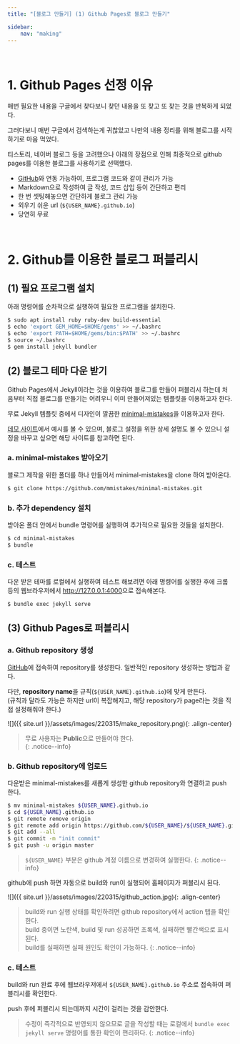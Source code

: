 ```yaml
---
title: "[블로그 만들기] (1) Github Pages로 블로그 만들기"

sidebar:
    nav: "making"
---
```


<br/>

# 1. Github Pages 선정 이유

매번 필요한 내용을 구글에서 찾다보니 찾던 내용을 또 찾고 또 찾는 것을 반복하게 되었다. 

그러다보니 매번 구글에서 검색하는게 귀찮았고 나만의 내용 정리를 위해 블로그를 시작하기로 마음 먹었다.

티스토리, 네이버 블로그 등을 고려했으나 아래의 장점으로 인해 최종적으로 github pages를 이용한 블로그를 사용하기로 선택했다.

- [GitHub](https://github.com/)와 연동 가능하여, 프로그램 코드와 같이 관리가 가능
- Markdown으로 작성하여 글 작성, 코드 삽입 등이 간단하고 편리
- 한 번 셋팅해놓으면 간단하게 블로그 관리 가능
- 외우기 쉬운 url (`${USER_NAME}.github.io`)
- 당연히 무료

<br/>




# 2. Github를 이용한 블로그 퍼블리시

## (1) 필요 프로그램 설치

아래 명령어를 순차적으로 실행하여 필요한 프로그램을 설치한다. 

```bash
$ sudo apt install ruby ruby-dev build-essential
$ echo 'export GEM_HOME=$HOME/gems' >> ~/.bashrc
$ echo 'export PATH=$HOME/gems/bin:$PATH' >> ~/.bashrc
$ source ~/.bashrc
$ gem install jekyll bundler
```

## (2) 블로그 테마 다운 받기

Github Pages에서 Jekyll이라는 것을 이용하여 블로그를 만들어 퍼블리시 하는데 처음부터 직접 블로그를 만들기는 어려우니 이미 만들어져있는 템플릿을 이용하고자 한다.

무료 Jekyll 템플릿 중에서 디자인이 깔끔한 [minimal-mistakes](https://github.com/mmistakes/minimal-mistakes)을 이용하고자 한다.

[데모 사이트](https://mmistakes.github.io/minimal-mistakes/)에서 예시를 볼 수 있으며, 블로그 설정을 위한 상세 설명도 볼 수 있으니 설정을 바꾸고 싶으면 해당 사이트를 참고하면 된다.

### a. minimal-mistakes 받아오기

블로그 제작을 위한 폴더를 하나 만들어서 minimal-mistakes을 clone 하여 받아온다.

```bash
$ git clone https://github.com/mmistakes/minimal-mistakes.git
```

### b. 추가 dependency 설치

받아온 폴더 안에서 bundle 명령어를 실행하여 추가적으로 필요한 것들을 설치한다.

```bash
$ cd minimal-mistakes
$ bundle
```

### c. 테스트

다운 받은 테마를 로컬에서 실행하여 테스트 해보려면 아래 명령어를 실행한 후에 크롬 등의 웹브라우저에서 <http://127.0.0.1:4000>으로 접속해본다.

```bash
$ bundle exec jekyll serve
```

## (3) Github Pages로 퍼블리시

### a. Github repository 생성

[GitHub](https://github.com/)에 접속하여 repository를 생성한다. 일반적인 repository 생성하는 방법과 같다.  

다만, **repository name**을 규칙(`${USER_NAME}.github.io`)에 맞게 만든다.  
(규칙과 달라도 가능은 하지만 url이 복잡해지고, 해당 repository가 page라는 것을 직접 설정해줘야 한다.)

![]({{ site.url }}/assets/images/220315/make_repository.png){: .align-center} 

> 무료 사용자는 **Public**으로 만들어야 한다.  
{: .notice--info}

### b. Github repository에 업로드

다운받은 minimal-mistakes를 새롭게 생성한 github repository와 연결하고 push 한다.

```bash
$ mv minimal-mistakes ${USER_NAME}.github.io
$ cd ${USER_NAME}.github.io
$ git remote remove origin
$ git remote add origin https://github.com/${USER_NAME}/${USER_NAME}.github.io.git
$ git add --all
$ git commit -m "init commit"
$ git push -u origin master
```

> `${USER_NAME}` 부분은 github 계정 이름으로 변경하여 실행한다.
{: .notice--info}

github에 push 하면 자동으로 build와 run이 실행되어 홈페이지가 퍼블리시 된다.

![]({{ site.url }}/assets/images/220315/github_action.jpg){: .align-center}  

> build와 run 실행 상태를 확인하려면 github repository에서 action 탭을 확인한다.  
> build 중이면 노란색, build 및 run 성공하면 초록색, 실패하면 빨간색으로 표시된다.  
> build를 실패하면 실패 원인도 확인이 가능하다.
{: .notice--info}

### c. 테스트

build와 run 완료 후에 웹브라우저에서 `${USER_NAME}.github.io` 주소로 접속하여 퍼블리시를 확인한다.

push 후에 퍼블리시 되는데까지 시간이 걸리는 것을 감안한다.  

> 수정이 즉각적으로 반영되지 않으므로 글을 작성할 때는 로컬에서 `bundle exec jekyll serve` 명령어를 통한 확인이 편리하다.
{: .notice--info}

